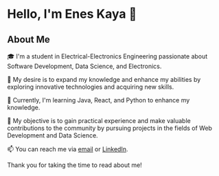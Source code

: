 # Hello, I'm Enes Kaya 👋
## About Me
🎓 I'm a student in Electrical-Electronics Engineering passionate about Software Development, Data Science, and Electronics.

👀 My desire is to expand my knowledge and enhance my abilities by exploring innovative technologies and acquiring new skills.

🌱 Currently, I'm learning Java, React, and Python to enhance my knowledge.

💞️ My objective is to gain practical experience and make valuable contributions to the community by pursuing projects in the fields of Web Development and Data Science.

📫 You can reach me via [email](mailto:iletisim.eneskaya@outlook.com.tr) or [LinkedIn](https://www.linkedin.com/in/eneskya/).

Thank you for taking the time to read about me!

<!---
eneskaya20/eneskaya20 is a ✨ special ✨ repository because its `README.md` (this file) appears on your GitHub profile.
You can click the Preview link to take a look at your changes.
--->
